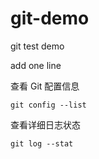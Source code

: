 # git-demo
git  test demo

add one line

查看 Git 配置信息

`git config --list`

查看详细日志状态

`git log --stat`

